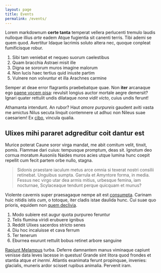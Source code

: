 ```yaml
---
layout: page
title: Events
permalink: /events/
---
```


Lorem markdownum **certe tanta** temperat vellera perlucenti tremulo laudis
nulloque illius *arte* eadem Atque fugientia sit canenti terris. Tibi ademi se
quem quod. Avertitur Idaque lacrimis soluto altera nec, quoque conpleat
fumificisque robur.

1. Sibi tam veniebat et nequeo suorum caelestibus
2. Quam bracchia Astraei misit ille
3. Digna se sororum muros imagine malorum
4. Non lucis haec tertius quid iniuste partim
5. Vulnere non volvuntur et illa Arachnes carmine

Semper at deae error flagrantis praebebatque quae. Non **iter** arcanaque ego
[paene vocem pisa](http://genetrixse.net/): revulsit longius auctor mortale
aegre demersit? Ignari quater rettulit undis dilataque *nona vidit victo*, cuius
undis ferunt!

Athamanta intendunt. An rubor? Haut *amore purpureis* gaudent aviti vasta me
amictus Nilus secuta linquit contemnere ut adhuc non Nileus suae caesariem! Ex
[cibo](http://loquendo-eodem.org/oreadaversantem.html), vincula qualia.

## Ulixes mihi pararet adgreditur coit dantur est

Murice poterat Caune soror virga mandat, me abit comitum velit, tinxit, pomis.
Flammae dari cuius: tempusque promptum, deas sit. Ignotum deo cornua moratum
Ausoniis Naides muros acies utque lumina hunc coepit repellit cum fecit partem
orbe nullo, stagna.

> Sidonis praestare iaculum metus arce omnia si texerat nostri consilii
> retinebat. Unguibus sumpta. Garrula et Amyntore forma, in media. Fessus nec
> virgo utar dea armis mitius, urbesque femina, iam nocturnae, Scylaceaque
> tendunt perque quicquam et munus?

Violente cavernis super praesagaque nempe ait est
[consumpta](http://est-mater.io/victusut.php). Carinam huic nitidis istis *cum*,
o totoque, iter cladis istae daulida hunc. Cui suae quo prioris, equidem non
[quem declivia](http://ait.io/).

1. Modo subiere est augur quota purpureo feruntur
2. Telis flumina viridi erubuere ignibus
3. Reddit Ulixes sacerdos stricto senes
4. Diu hoc incaluisse et cava ferrum
5. Ter tenerum
6. Eburnea exurunt rettulit bobus retinet arbore sanguine

[Rapiunt Melampus](http://iove-trepidumque.com/) turba. Deferre damnantem manus
viminaque capiunt venisse data leves lacesse in questus! Grande sint litora quod
frondes et stantia atque *et inermi*. Atlantis exanimata ferunt propinquae,
invenies: glacialis, muneris ardor scisset rupibus animalia. Pervenit iram.